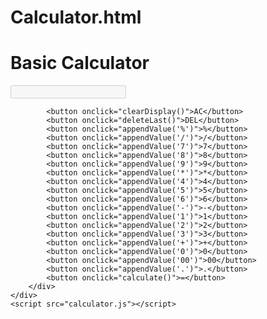 # Calculator.html
<!DOCTYPE html>
<html lang="en">
<head>
    <meta charset="UTF-8">
    <meta name="viewport" content="width=device-width, initial-scale=1.0">
    <title>Calculator</title>
    <link rel="stylesheet" href="calculator.css">
</head>
<body>
    <div class="calculator">
        <div  class="text"><h1>Basic Calculator</h1></div>
        <div class="display">
            <input type="text" id="result" disabled>
        </div>
        <div class="buttons">

            <button onclick="clearDisplay()">AC</button>
            <button onclick="deleteLast()">DEL</button>
            <button onclick="appendValue('%')">%</button>
            <button onclick="appendValue('/')">/</button>
            <button onclick="appendValue('7')">7</button>
            <button onclick="appendValue('8')">8</button>
            <button onclick="appendValue('9')">9</button>
            <button onclick="appendValue('*')">*</button>
            <button onclick="appendValue('4')">4</button>
            <button onclick="appendValue('5')">5</button>
            <button onclick="appendValue('6')">6</button>
            <button onclick="appendValue('-')">-</button>
            <button onclick="appendValue('1')">1</button>
            <button onclick="appendValue('2')">2</button>
            <button onclick="appendValue('3')">3</button>
            <button onclick="appendValue('+')">+</button>
            <button onclick="appendValue('0')">0</button>
            <button onclick="appendValue('00')">00</button>
            <button onclick="appendValue('.')">.</button>
            <button onclick="calculate()">=</button>
        </div>
    </div>
    <script src="calculator.js"></script>
</body>
</html>
